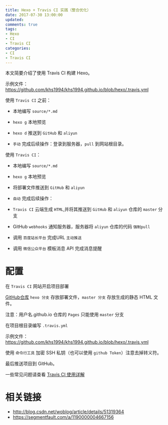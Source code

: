 ```yaml
---
title: Hexo + Travis CI 实践（整合优化）
date: 2017-07-30 13:00:00
updated:
comments: true
tags:
- Hexo
- CI
- Travis CI
categories:
- CI
- Travis CI
---
```


本文简要介绍了使用 Travis CI 构建 Hexo。

示例文件：https://github.com/khs1994/khs1994.github.io/blob/hexo/.travis.yml

<!--more-->

使用 `Travis CI` 之前：

* 本地编写 `source/*.md`

* `hexo g` 本地预览

* `hexo d` 推送到 `GitHub` 和 `aliyun`

* `手动` 完成后续操作：登录到服务器，`pull` 到网站根目录。

使用 `Travis CI`：

* 本地编写 `source/*.md`

* `hexo g` 本地预览

* 将部署文件推送到 `GitHub` 和 `aliyun`

* `自动` 完成后续操作：

* `Travis CI` 云端生成 `HTML`,并将其推送到 `GitHub` 和 `aliyun` 仓库的 `master` 分支

* GitHub `webhooks` 通知服务器，服务器将 `aliyun` 仓库的代码 `强制pull`

* 调用 `百度站长平台` 完成URL `主动推送`

* 调用 `微信公众平台` 模板消息 API 完成消息提醒

# 配置

在 `Travis CI` 网站开启项目部署

[GitHub仓库](https://github.com/khs1994/khs1994.github.io) `hexo 分支` 存放部署文件，`master 分支` 存放生成的静态 HTML 文件。

注意：用户名.github.io 仓库的 `Pages` 只能使用 `master` 分支

在项目根目录编写 `.travis.yml`

示例文件：https://github.com/khs1994/khs1994.github.io/blob/hexo/.travis.yml

使用 `命令行工具` 加密 SSH 私钥（也可以使用 `github Token`）注意去掉转义符。

最后推送项目到 GitHub。

一些常见问题请查看 [Travis CI 使用详解](README.html)

# 相关链接

* http://blog.csdn.net/woblog/article/details/51319364
* https://segmentfault.com/a/1190000004667156
